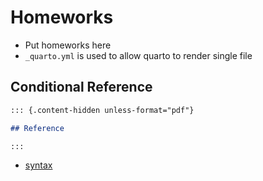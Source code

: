 # Homeworks

- Put homeworks here
- `_quarto.yml` is used to allow quarto to render single file



## Conditional Reference 



```markdown
::: {.content-hidden unless-format="pdf"}

## Reference

:::
```

- [syntax](https://quarto.org/docs/authoring/conditional.html)